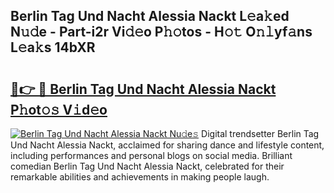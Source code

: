 ## Berlin Tag Und Nacht Alessia Nackt L𝚎a𝚔ed N𝚞𝚍e - Part-i2r Vi𝚍𝚎o P𝚑𝚘tos - H𝚘𝚝 O𝚗𝚕yf𝚊ns L𝚎a𝚔s 14bXR

# <h2><a href="http://kf4yi3.oniu.top/?m=Berlin+Tag+Und+Nacht+Alessia+Nackt">🔗👉 🔴 Berlin Tag Und Nacht Alessia Nackt P𝚑ot𝚘𝚜 V𝚒d𝚎o</a></h2>

[![Berlin Tag Und Nacht Alessia Nackt Nu𝚍e𝚜](https://i.imgur.com/0qMVB7G.gif)](http://kf4yi3.oniu.top/?m=Berlin+Tag+Und+Nacht+Alessia+Nackt)
Digital trendsetter Berlin Tag Und Nacht Alessia Nackt, acclaimed for sharing dance and lifestyle content, including performances and personal blogs on social media. Brilliant comedian Berlin Tag Und Nacht Alessia Nackt, celebrated for their remarkable abilities and achievements in making people laugh.  
